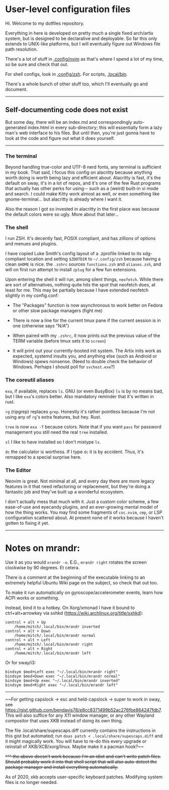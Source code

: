 # User-level configuration files

Hi. Welcome to my dotfiles repository.

Everything in here is developed on pretty much a single fixed arch/artix system, but is designed to be declarative and deployable.
So far this only extends to UNIX-like platforms, but I will eventually figure out Windows file path resolution.

There's a lot of stuff in [.config/nvim](.config/nvim) as that's where I spend a lot of my time, so be sure and check that out.

For shell configs, look in [.config/zsh](.config/zsh). For scripts, [.local/bin](.local/bin).

There's a whole bunch of other stuff too, which I'll eventually go and document.

---

## Self-documenting code does not exist

But some day, there will be an index.md and correspondingly auto-generated index.html in every sub-directory; this will essentially form a lazy man's web interface to his files. But until then, you're just gonna have to look at the code and figure out what it does yourself.

---

### The terminal

Beyond handling true-color and UTF-8 nerd fonts, any terminal is sufficient in my book.
That said, I focus this config on alacritty because anything worth doing is worth being lazy and efficient about.
Alacritty is fast, it's the default on sway, it's in a lot of repos, and it's one of the few Rust programs that actually has other perks for using-- such as a (weird) built-in vi mode and search.
I could make Kitty work almost as well, or even something like gnome-terminal... but alacritty is already where I want it.

Also the reason I got so invested in alacritty in the first place was because the default colors were so ugly. More about that later...

### The shell

I run ZSH. It's decently fast, POSIX compliant, and has _zillions_ of options and menues and plugins.

I have copied Luke Smith's config layout of a .zprofile linked to its xdg-compliant location and setting `$ZDOTDIR` to `~/.config/zsh` because having a clean `$HOME` is nice.
the `.zshrc` sources `functions.zsh` and `aliases.zsh`, and will on first run attempt to install `zplug` for a few fun extensions.

Upon entering the shell it will run, among silent things, `neofetch`. While there are sort of alternatives, nothing quite hits the spot that neofetch does, at least for me.
This may be partially because I have extended neofetch slightly in my config.conf:

- The "Packages" function is now asynchronous to work better on Fedora or other slow package managers (fight me)

- There is now a line for the current tmux pane if the current session is in one (otherwise says "N/A")

- When paired with my `.zshrc`, it now prints out the previous value of the TERM variable (before tmux sets it to `screen`)

- It will print out your currently-booted init system. The Artix inits work as expected, systemd insults you, and anything else (such as Android or Windows) spews nonsense. (Need to double check the behavior of Windows. Perhaps I should poll for `svchost.exe`?)

### The coreutil aliases

`exa`, if available, replaces `ls`. GNU (or even BusyBox) `ls` is by no means bad, but I like `exa`'s colors better. Also mandatory reminder that it's written in rust.

`rg` (ripgrep) replaces `grep`. Honestly it's rather pointless because I'm not using any of `rg`'s extra features, but hey. Rust.

`tree` is now `exa -T` because colors. Note that if you want `pass` for password management you still need the real `tree` installed.

`sl` I like to have installed so I don't mistype `ls`.

`dc` the calculator is worthess. If I type `dc` it is by accident. Thus, it's remapped to a special surprise here.

### The Editor

Neovim is great. Not minimal at all, and every day there are more legacy features in it that need refactoring or replacement,
but they're doing a fantastic job and they've built up a wonderful ecosystem.

I don't actually mess that much with it. Just a custom color scheme, a few ease-of-use and eyecandy plugins, and an ever-growing mental model of how the thing works.
You may find some fragments of `coc.nvim`, `cmp`, or LSP configuration scattered about. At present none of it works because I haven't gotten to fixing it yet.

---

# Notes on mrandr:

Use it as you would `xrandr -o`. E.G., `mrandr right` rotates the screen clockwise by 90 degrees. Et cetera.

There is a comment at the beginning of the executable linking to an extremely helpful Ubuntu Wiki page on the subject, so check that out too.

To make it run automatically on gyroscope/accelerometer events, learn how ACPI works or something.

Instead, bind it to a hotkey. On Xorg/xmonad I have it bound to ctrl+alt+arrowkey via sxhkd (https://wiki.archlinux.org/title/sxhkd):

    control + alt + Up
        /home/mitch/.local/bin/mrandr inverted
    control + alt + Down
        /home/mitch/.local/bin/mrandr normal
    control + alt + Left
        /home/mitch/.local/bin/mrandr right
    control + alt + Right
        /home/mitch/.local/bin/mrandr left

Or for sway/i3:

    bindsym $mod+Left exec "~/.local/bin/mrandr right"
    bindsym $mod+Down exec "~/.local/bin/mrandr normal"
    bindsym $mod+Up exec "~/.local/bin/mrandr inverted"
    bindsym $mod+Right exec "~/.local/bin/mrandr left"

---

~~For getting capslock -\> esc and held-capslock -\> super to work in sway, see https://gist.github.com/bendavis78/e8cc8371499b52ac276fbe864247fdb7. This will also suffice for any X11 window manager, or any other Wayland compositor that uses XKB instead of doing its own thing.

The file .local/share/supescaps.diff currently contains the instructions in this gist but automated; run `doas patch < .local/share/supescaps.diff` and it might magically work. You will have to re-do this every upgrade or reinstall of XKB/XCB/xorg/linux. Maybe make it a pacman hook?~~

~~^^^ the above doesn't work because I'm an idiot and can't write patch files. Should probably work it into that shell script that will also auto-detect the package manager and install everything automatically.~~

As of 2020, xkb accepts user-specific keyboard patches. Modifying system files is no longer needed.
